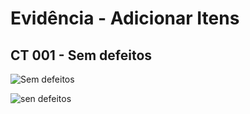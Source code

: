 # Evidência - Adicionar Itens

##  CT 001 - Sem defeitos
![Sem defeitos](https://drive.google.com/file/d/1RA7DwUpERXG3mvluyxhs4_8JajRJh1fQ/view?usp=drive_link)

![sen defeitos](image.png)